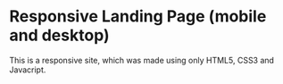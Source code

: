 # Responsive Landing Page (mobile and desktop)
This is a responsive site, which was made using only HTML5, CSS3 and Javacript.
